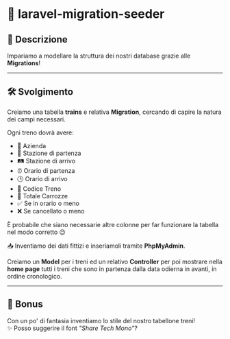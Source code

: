# 🚂 laravel-migration-seeder  

## 📖 Descrizione  
Impariamo a modellare la struttura dei nostri database grazie alle **Migrations**!  

---

## 🛠️ Svolgimento  
Creiamo una tabella **trains** e relativa **Migration**, cercando di capire la natura dei campi necessari.  

Ogni treno dovrà avere:  
- 🏢 Azienda  
- 🚉 Stazione di partenza  
- 🛤️ Stazione di arrivo  
- ⏰ Orario di partenza  
- 🕒 Orario di arrivo  
- 🔢 Codice Treno  
- 🚃 Totale Carrozze  
- ✅ Se in orario o meno  
- ❌ Se cancellato o meno  

È probabile che siano necessarie altre colonne per far funzionare la tabella nel modo corretto 😉  

📥 Inventiamo dei dati fittizi e inseriamoli tramite **PhpMyAdmin**.  

Creiamo un **Model** per i treni ed un relativo **Controller** per poi mostrare nella **home page** tutti i treni che sono in partenza dalla data odierna in avanti, in ordine cronologico.  

---

## 🎨 Bonus  
Con un po' di fantasia inventiamo lo stile del nostro tabellone treni!  
✨ Posso suggerire il font *"Share Tech Mono"*?  

